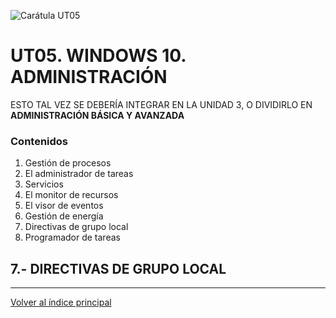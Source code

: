 ![Carátula UT05](imgs/caratula_ut05.png)

# UT05. WINDOWS 10. ADMINISTRACIÓN

ESTO TAL VEZ SE DEBERÍA INTEGRAR EN LA UNIDAD 3, O DIVIDIRLO EN **ADMINISTRACIÓN BÁSICA Y AVANZADA**

### Contenidos

1. Gestión de procesos
2. El administrador de tareas
3. Servicios
4. El monitor de recursos
5. El visor de eventos
6. Gestión de energía
7. Directivas de grupo local
8. Programador de tareas


## 7.- DIRECTIVAS DE GRUPO LOCAL


***
[Volver al índice principal](index_UT05.md)